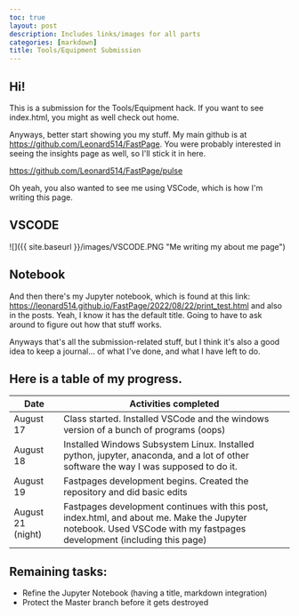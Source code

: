 ```yaml
---
toc: true
layout: post
description: Includes links/images for all parts
categories: [markdown]
title: Tools/Equipment Submission
---
```


## Hi!

This is a submission for the Tools/Equipment hack. If you want to see index.html, you might as well check out home.

Anyways, better start showing you my stuff. My main github is at https://github.com/Leonard514/FastPage. You were probably interested in seeing the insights page as well, so I'll stick it in here.

https://github.com/Leonard514/FastPage/pulse

Oh yeah, you also wanted to see me using VSCode, which is how I'm writing this page.

## VSCODE
![]({{ site.baseurl }}/images/VSCODE.PNG "Me writing my about me page")

## Notebook
And then there's my Jupyter notebook, which is found at this link: https://leonard514.github.io/FastPage/2022/08/22/print_test.html
and also in the posts. Yeah, I know it has the default title. Going to have to ask around to figure out how that stuff works.

Anyways that's all the submission-related stuff, but I think it's also a good idea to keep a journal... of what I've done, and what I have left to do.

## Here is a table of my progress.

| Date | Activities completed |
|-|-|
| August 17 | Class started. Installed VSCode and the windows version of a bunch of programs (oops)|
| August 18 | Installed Windows Subsystem Linux. Installed python, jupyter, anaconda, and a lot of other software the way I was supposed to do it.|
| August 19 | Fastpages development begins. Created the repository and did basic edits |
| August 21 (night) | Fastpages development continues with this post, index.html, and about me. Make the Jupyter notebook. Used VSCode with my fastpages development (including this page)|

## Remaining tasks:
- Refine the Jupyter Notebook (having a title, markdown integration)
- Protect the Master branch before it gets destroyed